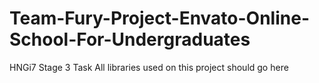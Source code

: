 # Team-Fury-Project-Envato-Online-School-For-Undergraduates
HNGi7 Stage 3 Task
All libraries used on this project should go here
